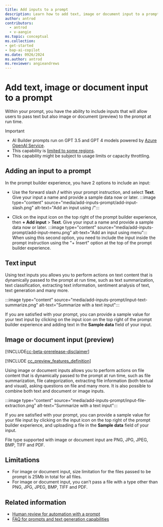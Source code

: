 ```yaml
---
title: Add inputs to a prompt
description: Learn how to add text, image or document input to a prompt.
author: antrod
contributors:
  - antrod
  - v-aangie
ms.topic: conceptual
ms.collection: 
- get-started
- bap-ai-copilot
ms.date: 0926/2024
ms.author: antrod
ms.reviewer: angieandrews
---
```


# Add text, image or document input to a prompt
Within your prompt, you have the ability to include inputs that will allow users to pass text but also image or document (preview) to the prompt at run time.


> [!IMPORTANT]
> - AI Builder prompts run on GPT 3.5 and GPT 4 models powered by [Azure OpenAI Service](/azure/ai-services/openai/whats-new).
> - This capability is [limited to some regions](availability-region.md#prompts).
> - This capability might be subject to usage limits or capacity throttling.

## Adding an input to a prompt
In the prompt builder experience, you have 2 options to include an input:

- Use the forward slash **/** within your prompt instruction, and select **Text**. Give your input a name and provide a sample data now or later.
:::image type="content" source="media/add-inputs-prompt/add-input-slash.png" alt-text="Add an input using /":::

- Click on the input icon on the top right of the prompt builder experience, then **+ Add input** > **Text**. Give your input a name and provide a sample data now or later.
:::image type="content" source="media/add-inputs-prompt/add-input-menu.png" alt-text="Add an input using menu":::
When using this second option, you need to include the input inside the prompt instruction using the "+ Insert" option at the top of the prompt builder experience.


## Text input
Using text inputs you allows you to perform actions on text content that is dynamically passed to the prompt at run time, such as text summarization, text classification, extracting text information, sentiment analysis of text, text generation and many more.

:::image type="content" source="media/add-inputs-prompt/input-text-summarize.png" alt-text="Summarize with a text input":::

If you are satisfied with your prompt, you can provide a sample value for your text input by clicking on the input icon on the top right of the prompt builder experience and adding text in the **Sample data** field of your input.


## Image or document input (preview)
[!INCLUDE[cc-beta-prerelease-disclaimer](./includes/cc-beta-prerelease-disclaimer.md)]

[!INCLUDE [cc_preview_features_definition](./includes/cc-preview-features-definition.md)]

Using image or document inputs allows you to perform actions on file content that is dynamically passed to the prompt at run time, such as file summarization, file categorization, extracting file information (both textual and visual), asking questions on file and many more. It is also possible to combine both text and document or image inputs.

:::image type="content" source="media/add-inputs-prompt/input-file-extraction.png" alt-text="Summarize with a text input":::

If you are satisfied with your prompt, you can provide a sample value for your file input by clicking on the input icon on the top right of the prompt builder experience, and uploading a file in the **Sample data** field of your input.

File type supported with image or document input are PNG, JPG, JPEG, BMP, TIFF and PDF.


## Limitations

- For image or document input, size limitation for the files passed to be prompt is 25Mb in total for all files.
- For image or document input, you can't pass a file with a type other than PNG, JPG, JPEG, BMP, TIFF and PDF.


## Related information

- [Human review for automation with a prompt](azure-openai-human-review.md)
- [FAQ for prompts and text generation capabilities](faqs-text-generation.md)
